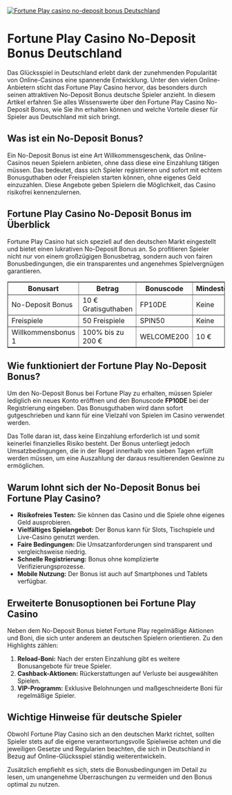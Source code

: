 [![Fortune Play casino no-deposit bonus Deutschland](https://123-caf.pages.dev/gitsignup.png)](https://vrmoo.ru/Bt82HjjY)

<h1>Fortune Play Casino No-Deposit Bonus Deutschland</h1>  <p>Das Glücksspiel in Deutschland erlebt dank der zunehmenden Popularität von Online-Casinos eine spannende Entwicklung. Unter den vielen Online-Anbietern sticht das Fortune Play Casino hervor, das besonders durch seinen attraktiven No-Deposit Bonus deutsche Spieler anzieht. In diesem Artikel erfahren Sie alles Wissenswerte über den Fortune Play Casino No-Deposit Bonus, wie Sie ihn erhalten können und welche Vorteile dieser für Spieler aus Deutschland mit sich bringt.</p>  <h2>Was ist ein No-Deposit Bonus?</h2> <p>Ein No-Deposit Bonus ist eine Art Willkommensgeschenk, das Online-Casinos neuen Spielern anbieten, ohne dass diese eine Einzahlung tätigen müssen. Das bedeutet, dass sich Spieler registrieren und sofort mit echtem Bonusguthaben oder Freispielen starten können, ohne eigenes Geld einzuzahlen. Diese Angebote geben Spielern die Möglichkeit, das Casino risikofrei kennenzulernen.</p>  <h2>Fortune Play Casino No-Deposit Bonus im Überblick</h2> <p>Fortune Play Casino hat sich speziell auf den deutschen Markt eingestellt und bietet einen lukrativen No-Deposit Bonus an. So profitieren Spieler nicht nur von einem großzügigen Bonusbetrag, sondern auch von fairen Bonusbedingungen, die ein transparentes und angenehmes Spielvergnügen garantieren.</p>  <table border="1" cellpadding="8" cellspacing="0" style="border-collapse:collapse; width:100%;">   <thead>     <tr>       <th>Bonusart</th>       <th>Betrag</th>       <th>Bonuscode</th>       <th>Mindesteinzahlung</th>       <th>Umsatzbedingungen</th>       <th>Gültigkeit</th>     </tr>   </thead>   <tbody>     <tr>       <td>No-Deposit Bonus</td>       <td>10 € Gratisguthaben</td>       <td>FP10DE</td>       <td>Keine</td>       <td>30x Bonusbetrag</td>       <td>7 Tage</td>     </tr>     <tr>       <td>Freispiele</td>       <td>50 Freispiele</td>       <td>SPIN50</td>       <td>Keine</td>       <td>40x Gewinne</td>       <td>3 Tage</td>     </tr>     <tr>       <td>Willkommensbonus 1</td>       <td>100% bis zu 200 €</td>       <td>WELCOME200</td>       <td>10 €</td>       <td>35x Bonus + Einzahlung</td>       <td>30 Tage</td>     </tr>   </tbody> </table>  <h2>Wie funktioniert der Fortune Play No-Deposit Bonus?</h2> <p>Um den No-Deposit Bonus bei Fortune Play zu erhalten, müssen Spieler lediglich ein neues Konto eröffnen und den Bonuscode <strong>FP10DE</strong> bei der Registrierung eingeben. Das Bonusguthaben wird dann sofort gutgeschrieben und kann für eine Vielzahl von Spielen im Casino verwendet werden.</p> <p>Das Tolle daran ist, dass keine Einzahlung erforderlich ist und somit keinerlei finanzielles Risiko besteht. Der Bonus unterliegt jedoch Umsatzbedingungen, die in der Regel innerhalb von sieben Tagen erfüllt werden müssen, um eine Auszahlung der daraus resultierenden Gewinne zu ermöglichen.</p>  <h2>Warum lohnt sich der No-Deposit Bonus bei Fortune Play Casino?</h2> <ul>   <li><strong>Risikofreies Testen:</strong> Sie können das Casino und die Spiele ohne eigenes Geld ausprobieren.</li>   <li><strong>Vielfältiges Spielangebot:</strong> Der Bonus kann für Slots, Tischspiele und Live-Casino genutzt werden.</li>   <li><strong>Faire Bedingungen:</strong> Die Umsatzanforderungen sind transparent und vergleichsweise niedrig.</li>   <li><strong>Schnelle Registrierung:</strong> Bonus ohne komplizierte Verifizierungsprozesse.</li>   <li><strong>Mobile Nutzung:</strong> Der Bonus ist auch auf Smartphones und Tablets verfügbar.</li> </ul>  <h2>Erweiterte Bonusoptionen bei Fortune Play Casino</h2> <p>Neben dem No-Deposit Bonus bietet Fortune Play regelmäßige Aktionen und Boni, die sich unter anderem an deutschen Spielern orientieren. Zu den Highlights zählen:</p> <ol>   <li><strong>Reload-Boni:</strong> Nach der ersten Einzahlung gibt es weitere Bonusangebote für treue Spieler.</li>   <li><strong>Cashback-Aktionen:</strong> Rückerstattungen auf Verluste bei ausgewählten Spielen.</li>   <li><strong>VIP-Programm:</strong> Exklusive Belohnungen und maßgeschneiderte Boni für regelmäßige Spieler.</li> </ol>  <h2>Wichtige Hinweise für deutsche Spieler</h2> <p>Obwohl Fortune Play Casino sich an den deutschen Markt richtet, sollten Spieler stets auf die eigene verantwortungsvolle Spielweise achten und die jeweiligen Gesetze und Regularien beachten, die sich in Deutschland in Bezug auf Online-Glücksspiel ständig weiterentwickeln.</p>  <p>Zusätzlich empfiehlt es sich, stets die Bonusbedingungen im Detail zu lesen, um unangenehme Überraschungen zu vermeiden und den Bonus optimal zu nutzen.</p>
